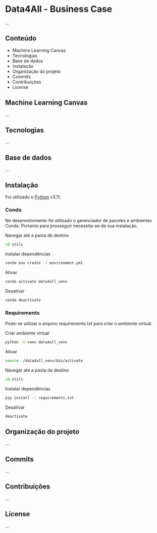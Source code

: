 # Data4All - Business Case
...

## Conteúdo
- Machine Learning Canvas
- Tecnologias
- Base de dados
- Instalação
- Organização do projeto
- Commits
- Contribuições
- License

## Machine Learning Canvas
...

## Tecnologias
...

## Base de dados
...

## Instalação
Foi utilizado o [Python](https://www.python.org/) v3.11.

### Conda
No desenvolvimento foi utilizado o gerenciador de pacotes e ambientes Conda. Portanto para prosseguir necessita-se de sua instalação.

Navegar até a pasta de destino
```sh
cd utils
```

Instalar dependências
```sh
conda env create -f environment.yml
```

Ativar
```sh
conda activate data4all_venv
```

Desativar
```sh
conda deactivate
```

### Requirements
Pode-se utilizar o arquivo requirements.txt para criar o ambiente virtual.

Criar ambiente virtual
```sh
python -m venv data4all_venv
```

Ativar
```sh
source ./data4all_venv/bin/activate
```

Navegar até a pasta de destino
```sh
cd utils
```

Instalar dependências
```sh
pip install -r requirements.txt
```

Desativar
```sh
deactivate
```

## Organização do projeto
...

## Commits
...

## Contribuições
...

## License
...
